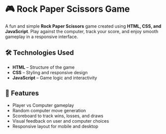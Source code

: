 # 🎮 Rock Paper Scissors Game

A fun and simple **Rock Paper Scissors** game created using **HTML, CSS, and JavaScript**. Play against the computer, track your score, and enjoy smooth gameplay in a responsive interface.
## 🛠️ Technologies Used
- **HTML** – Structure of the game
- **CSS** – Styling and responsive design
- **JavaScript** – Game logic and interactivity

## 🎯 Features
- Player vs Computer gameplay
- Random computer move generation
- Scoreboard to track wins, losses, and draws
- Visual feedback on user and computer choices
- Responsive layout for mobile and desktop
